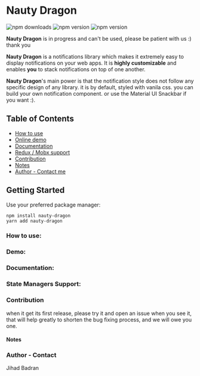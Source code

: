 # Nauty Dragon
![npm downloads](https://img.shields.io/npm/dm/nauty-dragon.svg)
![npm version](https://img.shields.io/npm/v/nauty-dragon.svg?label=version)
![npm version](https://img.shields.io/npm/l/nauty-dragon.svg)

**Nauty Dragon** is in progress and can't be used, please be patient with us :) thank you

**Nauty Dragon** is a notifications library which makes it extremely easy to display notifications on your web apps. It is **highly customizable** and enables **you** to stack notifications on top of one another.

**Nauty Dragon**'s main power is that the notification style does not follow any specific design of any library. it is by default, styled with vanila css.
you can build your own notification component. or use the Material UI Snackbar if you want :). 


Table of Contents
--
- [How to use](#how-to-use)
- [Online demo](#online-demo)
- [Documentation](#documentation)
- [Redux / Mobx support](#redux-and-mobx-support)
- [Contribution](#contribution)
- [Notes](#notes)
- [Author - Contact me](#author---contact)


## Getting Started
Use your preferred package manager:
```
npm install nauty-dragon
yarn add nauty-dragon
```

### How to use:


### Demo:

### Documentation:


### State Managers Support:

### Contribution
when it get its first release, please try it and open an issue when you see it, that will help greatly to shorten the bug fixing process, and we will owe you one.


#### Notes



### Author - Contact
Jihad Badran